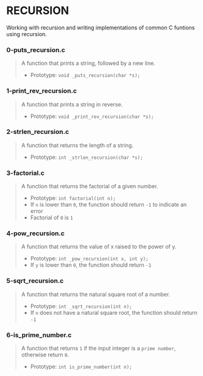 # RECURSION

Working with recursion and writing implementations of common C funtions using
recursion.

### 0-puts_recursion.c
> A function that prints a string, followed by a new line.
> * Prototype: ```void _puts_recursion(char *s);```

### 1-print_rev_recursion.c
> A function that prints a string in reverse.
> * Prototype: ```void _print_rev_recursion(char *s);```

### 2-strlen_recursion.c
> A function that returns the length of a string.
> * Prototype: ```int _strlen_recursion(char *s);```

### 3-factorial.c
> A function that returns the factorial of a given number.
> * Prototype: ```int factorial(int n);```
> * If ```n``` is lower than ```0```, the function should return ```-1``` to indicate an error
> * Factorial of ```0``` is ```1```

### 4-pow_recursion.c
> A function that returns the value of x raised to the power of y.
> * Prototype: ```int _pow_recursion(int x, int y);```
> * If ```y``` is lower than ```0```, the function should return ```-1```

### 5-sqrt_recursion.c
> A function that returns the natural square root of a number.
> * Prototype: ```int _sqrt_recursion(int n);```
> * If ```n``` does not have a natural square root, the function should return ```-1```

### 6-is_prime_number.c
> A function that returns ```1``` if the input integer is a ```prime number```, otherwise return ```0```.
> * Prototype: `int is_prime_number(int n);`
